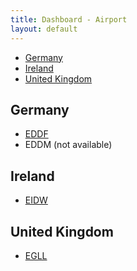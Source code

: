 ```yaml
---
title: Dashboard - Airport
layout: default
---
```


<div class='index-links'>

* [Germany](#germany)
* [Ireland](#ireland)
* [United Kingdom](#united-kingdom)

</div>

## Germany

* [EDDF](EDDF.html)
* EDDM (not available)

## Ireland

* [EIDW](EIDW.html)

## United Kingdom

* [EGLL](EGLL.html)

